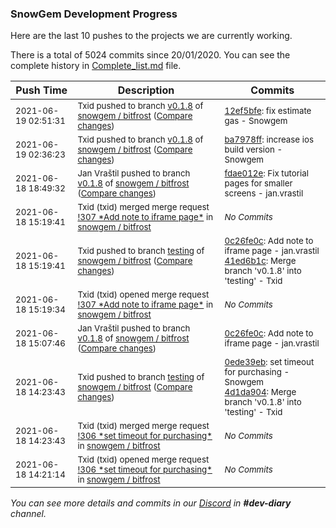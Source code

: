 
### SnowGem Development Progress

Here are the last 10 pushes to the projects we are currently working.

There is a total of 5024 commits since 20/01/2020. You can see the complete history in
 [Complete_list.md](Complete_list.md) file.

| Push Time | Description | Commits |
| --- | --- | --- |
| <sub>2021-06-19 02:51:31</sub> | <sub>Txid pushed to branch [v0\.1\.8](https://gitlab.com/snowgem/bitfrost/commits/v0.1.8) of [snowgem / bitfrost](https://gitlab.com/snowgem/bitfrost) ([Compare changes](https://gitlab.com/snowgem/bitfrost/compare/ba7978ffafd6afe6421769a8b1d010183ef134fb...12ef5bfef70d40d764301fbbeefc511ef398e693))</sub> | <sub>[12ef5bfe](https://gitlab.com/snowgem/bitfrost/-/commit/12ef5bfef70d40d764301fbbeefc511ef398e693): fix estimate gas - Snowgem</sub> |
| <sub>2021-06-19 02:36:23</sub> | <sub>Txid pushed to branch [v0\.1\.8](https://gitlab.com/snowgem/bitfrost/commits/v0.1.8) of [snowgem / bitfrost](https://gitlab.com/snowgem/bitfrost) ([Compare changes](https://gitlab.com/snowgem/bitfrost/compare/fdae012e00c7269653cb34a1a14d6beea774e410...ba7978ffafd6afe6421769a8b1d010183ef134fb))</sub> | <sub>[ba7978ff](https://gitlab.com/snowgem/bitfrost/-/commit/ba7978ffafd6afe6421769a8b1d010183ef134fb): increase ios build version - Snowgem</sub> |
| <sub>2021-06-18 18:49:32</sub> | <sub>Jan Vraštil pushed to branch [v0\.1\.8](https://gitlab.com/snowgem/bitfrost/commits/v0.1.8) of [snowgem / bitfrost](https://gitlab.com/snowgem/bitfrost) ([Compare changes](https://gitlab.com/snowgem/bitfrost/compare/0c26fe0cbcbab6de4e5982bfd3301cb5a63da056...fdae012e00c7269653cb34a1a14d6beea774e410))</sub> | <sub>[fdae012e](https://gitlab.com/snowgem/bitfrost/-/commit/fdae012e00c7269653cb34a1a14d6beea774e410): Fix tutorial pages for smaller screens - jan.vrastil</sub> |
| <sub>2021-06-18 15:19:41</sub> | <sub>Txid (txid) merged merge request [\!307 \*Add note to iframe page\*](https://gitlab.com/snowgem/bitfrost/-/merge_requests/307) in [snowgem / bitfrost](https://gitlab.com/snowgem/bitfrost)</sub> | <sub>_No Commits_</sub> |
| <sub>2021-06-18 15:19:41</sub> | <sub>Txid pushed to branch [testing](https://gitlab.com/snowgem/bitfrost/commits/testing) of [snowgem / bitfrost](https://gitlab.com/snowgem/bitfrost) ([Compare changes](https://gitlab.com/snowgem/bitfrost/compare/4d1da904ebe05060dca7daaa40820fd12503ed1d...41ed6b1cc48c4f983d87d9268bf54a5728e407f8))</sub> | <sub>[0c26fe0c](https://gitlab.com/snowgem/bitfrost/-/commit/0c26fe0cbcbab6de4e5982bfd3301cb5a63da056): Add note to iframe page - jan.vrastil<br>[41ed6b1c](https://gitlab.com/snowgem/bitfrost/-/commit/41ed6b1cc48c4f983d87d9268bf54a5728e407f8): Merge branch 'v0.1.8' into 'testing' - Txid</sub> |
| <sub>2021-06-18 15:19:34</sub> | <sub>Txid (txid) opened merge request [\!307 \*Add note to iframe page\*](https://gitlab.com/snowgem/bitfrost/-/merge_requests/307) in [snowgem / bitfrost](https://gitlab.com/snowgem/bitfrost)</sub> | <sub>_No Commits_</sub> |
| <sub>2021-06-18 15:07:46</sub> | <sub>Jan Vraštil pushed to branch [v0\.1\.8](https://gitlab.com/snowgem/bitfrost/commits/v0.1.8) of [snowgem / bitfrost](https://gitlab.com/snowgem/bitfrost) ([Compare changes](https://gitlab.com/snowgem/bitfrost/compare/0ede39eb651ead9381bf1896a4c17d5ec9f66af4...0c26fe0cbcbab6de4e5982bfd3301cb5a63da056))</sub> | <sub>[0c26fe0c](https://gitlab.com/snowgem/bitfrost/-/commit/0c26fe0cbcbab6de4e5982bfd3301cb5a63da056): Add note to iframe page - jan.vrastil</sub> |
| <sub>2021-06-18 14:23:43</sub> | <sub>Txid pushed to branch [testing](https://gitlab.com/snowgem/bitfrost/commits/testing) of [snowgem / bitfrost](https://gitlab.com/snowgem/bitfrost) ([Compare changes](https://gitlab.com/snowgem/bitfrost/compare/09d76ddc975e8578f634ad564ae1cfa48ae10e65...4d1da904ebe05060dca7daaa40820fd12503ed1d))</sub> | <sub>[0ede39eb](https://gitlab.com/snowgem/bitfrost/-/commit/0ede39eb651ead9381bf1896a4c17d5ec9f66af4): set timeout for purchasing - Snowgem<br>[4d1da904](https://gitlab.com/snowgem/bitfrost/-/commit/4d1da904ebe05060dca7daaa40820fd12503ed1d): Merge branch 'v0.1.8' into 'testing' - Txid</sub> |
| <sub>2021-06-18 14:23:43</sub> | <sub>Txid (txid) merged merge request [\!306 \*set timeout for purchasing\*](https://gitlab.com/snowgem/bitfrost/-/merge_requests/306) in [snowgem / bitfrost](https://gitlab.com/snowgem/bitfrost)</sub> | <sub>_No Commits_</sub> |
| <sub>2021-06-18 14:21:14</sub> | <sub>Txid (txid) opened merge request [\!306 \*set timeout for purchasing\*](https://gitlab.com/snowgem/bitfrost/-/merge_requests/306) in [snowgem / bitfrost](https://gitlab.com/snowgem/bitfrost)</sub> | <sub>_No Commits_</sub> |

_You can see more details and commits in our [Discord](https://discord.gg/zumGnbg) in **#dev-diary** channel._
